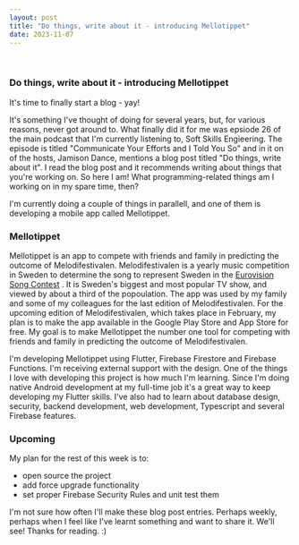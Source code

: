 ```yaml
---
layout: post
title: "Do things, write about it - introducing Mellotippet"
date: 2023-11-07
---
```


<br>

### Do things, write about it - introducing Mellotippet

It's time to finally start a blog - yay!

It's something I've thought of doing for several years, but, for various reasons, never got around to. What finally did it for me was epsiode 26 of the main podcast that I'm currently listening to, Soft Skills Engieering. The episode is titled "Communicate Your Efforts and I Told You So" and in it on of the hosts, Jamison Dance, mentions a blog post titled "Do things, write about it". I read the blog post and it recommends writing about things that you're working on. So here I am! What programming-related things am I working on in my spare time, then?

I'm currently doing a couple of things in parallell, and one of them is developing a mobile app called Mellotippet.

### Mellotippet

Mellotippet is an app to compete with friends and family in predicting the outcome of Melodifestivalen. Melodifestivalen is a yearly music competition in Sweden to determine the song to represent Sweden in the <a href="https://en.wikipedia.org/wiki/Eurovision_Song_Contest">Eurovision Song Contest</a> . It is Sweden's biggest and most popular TV show, and viewed by about a third of the popoulation. The app was used by my family and some of my colleagues for the last edition of Melodifestivalen. For the upcoming edition of Melodifestivalen, which takes place in February, my plan is to make the app available in the Google Play Store and App Store for free. My goal is to make Mellotippet the number one tool for competing with friends and family in predicting the outcome of Melodifestivalen.

I'm developing Mellotippet using Flutter, Firebase Firestore and Firebase Functions. I'm receiving external support with the design. One of the things I love with developing this project is how much I'm learning. Since I'm doing native Android development at my full-time job it's a great way to keep developing my Flutter skills. I've also had to learn about database design, security, backend development, web development, Typescript and several Firebase features.

### Upcoming

My plan for the rest of this week is to:

- open source the project
- add force upgrade functionality
- set proper Firebase Security Rules and unit test them

I'm not sure how often I'll make these blog post entries. Perhaps weekly, perhaps when I feel like I've learnt something and want to share it. We'll see! Thanks for reading. :)
